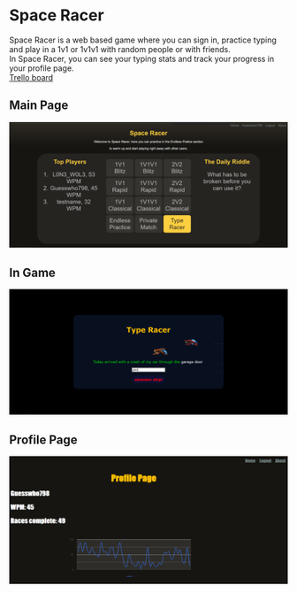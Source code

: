  # Space Racer
 Space Racer is a web based game where you can sign in, practice typing and play in a 1v1 or 1v1v1 with random people or with friends.  
 In Space Racer, you can see your typing stats and track your progress in your profile page.  
 [Trello board](https://trello.com/b/A06iBaBZ/%D7%A4%D7%A8%D7%95%D7%99%D7%99%D7%A7%D7%98)  
## Main Page  
![Main Page](https://github.com/guesswho798/Space-Racer/blob/main/static/images/Main%20Page.png)  
## In Game  
![Game Page](https://github.com/guesswho798/Space-Racer/blob/main/static/images/game.png)  
## Profile Page  
![Profile Page](https://github.com/guesswho798/Space-Racer/blob/main/static/images/profile%20page.png)
